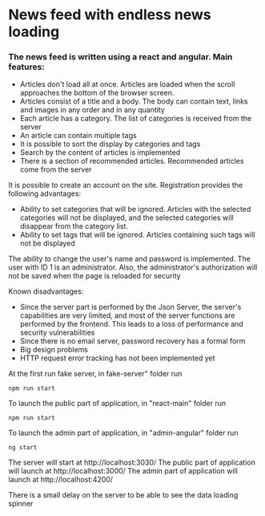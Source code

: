 # News feed with endless news loading

### The news feed is written using a **react** and **angular**. Main features:

- Articles don't load all at once. Articles are loaded when the scroll approaches the bottom of the browser screen.
- Articles consist of a title and a body. The body can contain text, links and images in any order and in any quantity
- Each article has a category. The list of categories is received from the server
- An article can contain multiple tags
- It is possible to sort the display by categories and tags
- Search by the content of articles is implemented
- There is a section of recommended articles. Recommended articles come from the server

It is possible to create an account on the site. Registration provides the following advantages:

- Ability to set categories that will be ignored. Articles with the selected categories will not be displayed, and the
  selected categories will disappear from the category list.
- Ability to set tags that will be ignored. Articles containing such tags will not be displayed

The ability to change the user's name and password is implemented. The user with ID 1 is an administrator. Also,
the administrator's authorization will not be saved when the page is reloaded for security

Known disadvantages:

- Since the server part is performed by the Json Server, the server's capabilities are very limited, and most of the
  server functions are performed by the frontend. This leads to a loss of performance and security vulnerabilities
- Since there is no email server, password recovery has a formal form
- Big design problems
- HTTP request error tracking has not been implemented yet

At the first run fake server, in fake-server" folder run

```
npm run start
```

To launch the public part of application, in "react-main" folder run

```
npm run start
```

To launch the admin part of application, in "admin-angular" folder run

```
ng start
```


The server will start at http://localhost:3030/
The public part of application will launch at http://localhost:3000/
The admin part of application will launch at http://localhost:4200/

There is a small delay on the server to be able to see the data loading spinner
